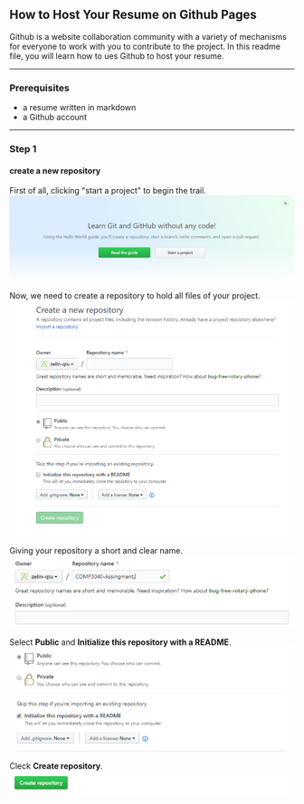 ## How to Host Your Resume on Github Pages <br />
Github is a website collaboration community with a variety of mechanisms for everyone to work with you to contribute to the project. In this readme file, you will learn how to ues Github to host your resume. <br />
<hr>

### Prerequisites <br />
* a resume written in markdown <br />
* a Github account <br />

<hr>

### Step 1 <br />
#### create a new repository <br />
First of all, clicking "start a project" to begin the trail. <br />
![Screen shoot](https://github.com/zelin-qiu/comp3040-assignment2/blob/master/img/startaproject.png) <br />

Now, we need to create a repository to hold all files of your project. <br />
![Screen shoot](https://github.com/zelin-qiu/comp3040-assignment2/blob/master/img/createpage.png) <br />

Giving your repository a short and clear name. <br />
![Screen shoot](https://github.com/zelin-qiu/comp3040-assignment2/blob/master/img/name.png) <br />

Select **Public** and **Initialize this repository with a README**. <br />
![Screen shoot](https://github.com/zelin-qiu/comp3040-assignment2/blob/master/img/public.png) <br />

Cleck **Create repository**.
![Screen shoot](https://github.com/zelin-qiu/comp3040-assignment2/blob/master/img/confirm.png) <br />

